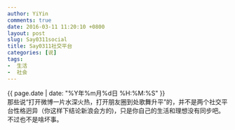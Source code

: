 ```yaml
---
author: YiYin
comments: true
date: 2016-03-11 11:20:10 +0800
layout: post
slug: Say0311social
title: Say0311社交平台
categories: [说]
tags:
-  生活
-  社会
---
```

<div class="saying">
<div class="timestamp">{{ page.date | date: "%Y年%m月%d日 %H:%M:%S" }}</div>
那些说“打开微博一片水深火热，打开朋友圈到处歌舞升平”的，并不是两个社交平台性格迥异（你这样下结论新浪会方的)，只是你自己的生活和理想没有同步吧。
<br/>
不过也不是啥坏事。
</div>
